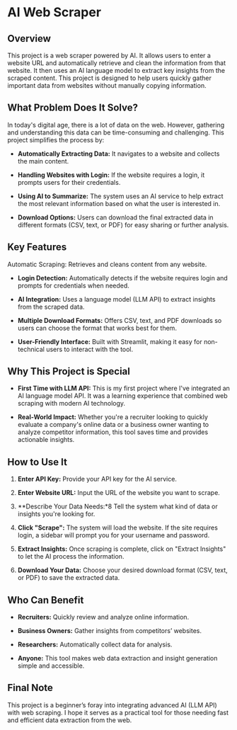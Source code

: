 # AI Web Scraper
## Overview
This project is a web scraper powered by AI. It allows users to enter a website URL and automatically retrieve and clean the information from that website. It then uses an AI language model to extract key insights from the scraped content. This project is designed to help users quickly gather important data from websites without manually copying information.

## What Problem Does It Solve?
In today's digital age, there is a lot of data on the web. However, gathering and understanding this data can be time-consuming and challenging. This project simplifies the process by:

- **Automatically Extracting Data:** It navigates to a website and collects the main content.

- **Handling Websites with Login:** If the website requires a login, it prompts users for their credentials.

- **Using AI to Summarize:** The system uses an AI service to help extract the most relevant information based on what the user is interested in.

- **Download Options:** Users can download the final extracted data in different formats (CSV, text, or PDF) for easy sharing or further analysis.

## Key Features
Automatic Scraping: Retrieves and cleans content from any website.

- **Login Detection:** Automatically detects if the website requires login and prompts for credentials when needed.

- **AI Integration:** Uses a language model (LLM API) to extract insights from the scraped data.

- **Multiple Download Formats:** Offers CSV, text, and PDF downloads so users can choose the format that works best for them.

- **User-Friendly Interface:** Built with Streamlit, making it easy for non-technical users to interact with the tool.

## Why This Project is Special
- **First Time with LLM API:** This is my first project where I've integrated an AI language model API. It was a learning experience that combined web scraping with modern AI technology.

- **Real-World Impact:** Whether you're a recruiter looking to quickly evaluate a company's online data or a business owner wanting to analyze competitor information, this tool saves time and provides actionable insights.

## How to Use It
1. **Enter API Key:** Provide your API key for the AI service.

2. **Enter Website URL:** Input the URL of the website you want to scrape.

3. **Describe Your Data Needs:*8 Tell the system what kind of data or insights you're looking for.

4. **Click "Scrape":** The system will load the website. If the site requires login, a sidebar will prompt you for your username and password.

5. **Extract Insights:** Once scraping is complete, click on "Extract Insights" to let the AI process the information.

6. **Download Your Data:** Choose your desired download format (CSV, text, or PDF) to save the extracted data.

## Who Can Benefit
- **Recruiters:** Quickly review and analyze online information.

- **Business Owners:** Gather insights from competitors’ websites.

- **Researchers:** Automatically collect data for analysis.

- **Anyone:** This tool makes web data extraction and insight generation simple and accessible.

## Final Note
This project is a beginner’s foray into integrating advanced AI (LLM API) with web scraping. I hope it serves as a practical tool for those needing fast and efficient data extraction from the web.


